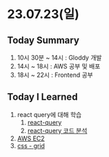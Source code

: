 # 23.07.23(일)

## Today Summary
1. 10시 30분 ~ 14시 : Gloddy 개발
2. 14시 ~ 18시 : AWS 공부 및 배포
3. 18시 ~ 22시 : Frontend 공부

## Today I Learned
1. react query에 대해 학습
   1. [react-query](../Memo/frontend/react-query/react-query.md)
   2. [react-query 코드 분석](../Memo/코드%20분석/07.23.md)
2. [AWS EC2](../Memo/AWS/EC2%20배포.md)
3. [css - grid](../Memo/frontend/css/css.md)